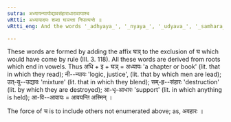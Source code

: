 ```yaml
---
sutra: अध्यायन्यायोद्यावसंहाराधारावायाश्च
vRtti: अध्यायादयः शब्दा घञन्ता निपात्यन्ते ॥
vRtti_eng: And the words '_adhyaya_', '_nyaya_', '_udyava_', '_samhara_', '_adhara_' and '_avaya_' are anomalous.

---
```

These words are formed by adding the affix घञ् to the exclusion of घ which would have come by rule (III. 3. 118). All these words are derived from roots which end in vowels. Thus अधि + इ + घञ् = अध्यायः 'a chapter or book' (lit. that in which they read); नी--न्यायः 'logic, justice', (lit. that by which men are lead); उत्-यु--उद्यावः 'mixture' (lit. that in which they blend); सम्-हृ--संहारः 'destruction' (lit. by which they are destroyed); आ-धृ-आधारः 'support' (lit. in which anything is held); आ-वि--आवायः = आवयन्ति अस्मिन् ।

The force of च is to include others not enumerated above; as, अवहारः ।